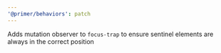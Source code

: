 ```yaml
---
'@primer/behaviors': patch
---
```


Adds mutation observer to `focus-trap` to ensure sentinel elements are always in the correct position
